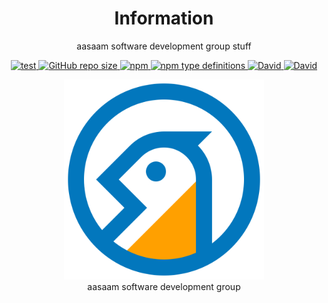 <div align="center">
  <h1>
    Information
  </h1>
  <p>
    aasaam software development group stuff
  </p>
  <p>
    <a href="https://github.com/aasaam/information/actions/workflows/test.yml">
      <img alt="test" src="https://github.com/aasaam/information/actions/workflows/test.yml/badge.svg">
    </a>
    <a href="https://github.com/aasaam/information">
      <img alt="GitHub repo size" src="https://img.shields.io/github/repo-size/aasaam/information">
    </a>
    <a href="https://www.npmjs.com/package/@aasaam/information">
      <img alt="npm" src="https://img.shields.io/npm/v/@aasaam/information">
    </a>
    <a href="https://www.npmjs.com/package/@aasaam/information">
      <img alt="npm type definitions" src="https://img.shields.io/npm/types/@aasaam/information">
    </a>
    <a href="https://david-dm.org/aasaam/information">
      <img alt="David" src="https://img.shields.io/david/aasaam/information">
    </a>
    <a href="https://david-dm.org/aasaam/information?type=dev">
      <img alt="David" src="https://img.shields.io/david/dev/aasaam/information">
    </a>
  </p>
</div>

<div>
  <p align="center">
    <img alt="aasaam software development group" width="320" src="https://raw.githubusercontent.com/aasaam/information/master/logo/aasaam.svg">
    <br />
    aasaam software development group
  </p>
</div>
